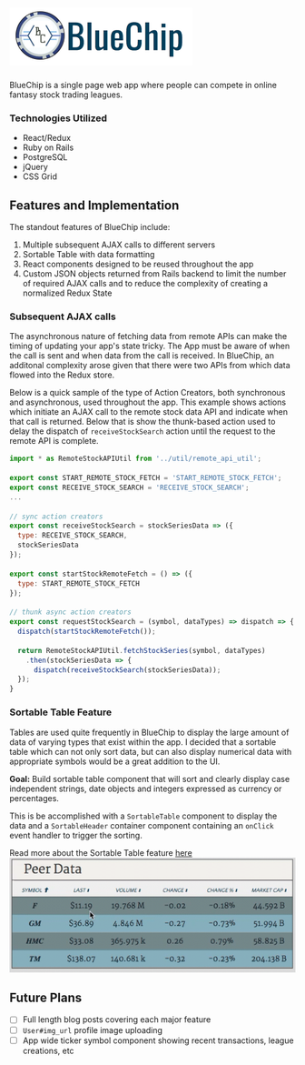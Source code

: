 # [<img src="./app/assets/images/logo.png">](http://www.blue-chip.sawatske.com/)

BlueChip is a single page web app where people can compete in online fantasy stock trading leagues.

### Technologies Utilized
  - React/Redux
  - Ruby on Rails
  - PostgreSQL
  - jQuery
  - CSS Grid

## **Features and Implementation**
The standout features of BlueChip include:
  1. Multiple subsequent AJAX calls to different servers
  1. Sortable Table with data formatting
  1. React components designed to be reused throughout the app
  1. Custom JSON objects returned from Rails backend to limit the number of required AJAX calls and to reduce the complexity of creating a normalized Redux State

### Subsequent AJAX calls
The asynchronous nature of fetching data from remote APIs can make the timing of updating your app's state tricky. The App must be aware of when the call is sent and when data from the call is received. In BlueChip, an additonal complexity arose given that there were two APIs from which data flowed into the Redux store.

Below is a quick sample of the type of Action Creators, both synchronous and asynchronous, used throughout the app. This example shows actions which initiate an AJAX call to the remote stock data API and indicate when that call is returned. Below that is show the thunk-based action used to delay the dispatch of `receiveStockSearch` action until the request to the remote API is complete.

```js
import * as RemoteStockAPIUtil from '../util/remote_api_util';

export const START_REMOTE_STOCK_FETCH = 'START_REMOTE_STOCK_FETCH';
export const RECEIVE_STOCK_SEARCH = 'RECEIVE_STOCK_SEARCH';
...

// sync action creators
export const receiveStockSearch = stockSeriesData => ({
  type: RECEIVE_STOCK_SEARCH,
  stockSeriesData
});

export const startStockRemoteFetch = () => ({
  type: START_REMOTE_STOCK_FETCH
});

// thunk async action creators
export const requestStockSearch = (symbol, dataTypes) => dispatch => {
  dispatch(startStockRemoteFetch());

  return RemoteStockAPIUtil.fetchStockSeries(symbol, dataTypes)
    .then(stockSeriesData => {
      dispatch(receiveStockSearch(stockSeriesData));
  });
}
```

### Sortable Table Feature
Tables are used quite frequently in BlueChip to display the large amount of data of varying types that exist within the app. I decided that a sortable table which can not only sort data, but can also display numerical data with appropriate symbols would be a great addition to the UI.

**Goal:** Build sortable table component that will sort and clearly display case independent strings, date objects and integers expressed as currency or percentages.


This is be accomplished with a `SortableTable` component to display the data and a `SortableHeader` container component containing an `onClick` event handler to trigger the sorting.

Read more about the Sortable Table feature [here](http://www.sawatske.com/blogs/1)
<img src="./app/assets/images/peer-data.gif">

## Future Plans
- [ ] Full length blog posts covering each major feature
- [ ] `User#img_url` profile image uploading
- [ ] App wide ticker symbol component showing recent transactions, league creations, etc
